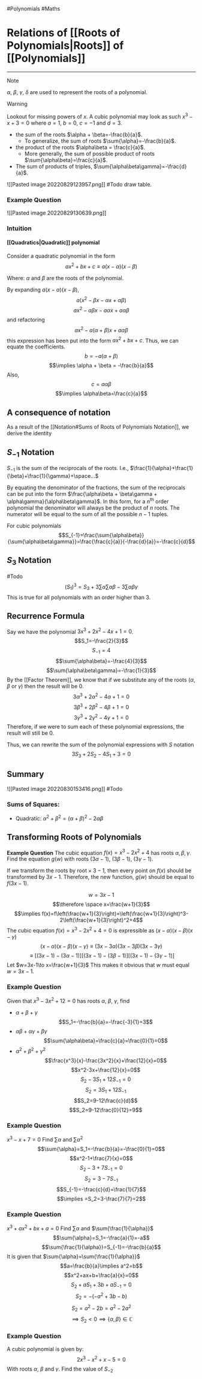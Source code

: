 #Polynomials #Maths 

# Relations of [[Roots of Polynomials|Roots]] of [[Polynomials]]
---
> [!Note]
> $\alpha$, $\beta$, $\gamma$, $\delta$ are used to represent the roots of a polynomial.

> [!Warning]
> Lookout for missing powers of $x$. A cubic polynomial may look as such $x^3 -x + 3 = 0$ where $a=1$, $b=0$, $c=-1$ and $d=3$.

- the sum of the roots $\alpha + \beta=-\frac{b}{a}$.
	- To generalize, the sum of roots $\sum{\alpha}=-\frac{b}{a}$.
- the product of the roots $\alpha\beta = \frac{c}{a}$.
	- More generally, the sum of possible product of roots $\sum{\alpha\beta}=\frac{c}{a}$.
- The sum of products of triples, $\sum{\alpha\beta\gamma}=-\frac{d}{a}$.

![[Pasted image 20220829123957.png]] #Todo draw table.

### Example Question
![[Pasted image 20220829130639.png]]
### Intuition
#### [[Quadratics|Quadratic]] polynomial
Consider a quadratic polynomial in the form 
$$ax^2+bx+c \equiv a(x-\alpha)(x-\beta)$$

Where:
$\alpha$ and $\beta$ are the roots of the polynomial.

By expanding $a(x-\alpha)(x-\beta)$,
$$a(x^2-\beta x - \alpha x + \alpha\beta)$$
$$ax^2-a\beta x - a\alpha x + a\alpha\beta$$
and refactoring
$$ax^2-a(\alpha+\beta)x + a\alpha\beta$$
this expression has been put into the form $ax^2 + bx + c$. Thus, we can equate the coefficients.
$$b=-a(\alpha+\beta)$$
$$\implies \alpha + \beta = -\frac{b}{a}$$
Also,
$$c=a\alpha\beta$$
$$\implies \alpha\beta=\frac{c}{a}$$


## A consequence of notation
As a result of the [[Notation#Sums of Roots of Polynomials Notation]], we derive the identity


## $S_{-1}$ Notation
$S_{-1}$ is the sum of the reciprocals of the roots. I.e., $\frac{1}{\alpha}+\frac{1}{\beta}+\frac{1}{\gamma}+\space...$

By equating the denominator of the fractions, the sum of the reciprocals can be put into the form $\frac{\alpha\beta + \beta\gamma + \alpha\gamma}{\alpha\beta\gamma}$. In this form, for a $n^{\text{th}}$ order polynomial the denominator will always be the product of $n$ roots. The numerator will be equal to the sum of all the possible $n-1$ tuples.

For cubic polynomials
$$S_{-1}=\frac{\sum{\alpha\beta}}{\sum{\alpha\beta\gamma}}=\frac{\frac{c}{a}}{-\frac{d}{a}}=-\frac{c}{d}$$
## $S_3$ Notation
#Todo
$$(S_1)^3=S_3+3\sum{\alpha}\sum{\alpha\beta}-3\sum{\alpha\beta\gamma}$$
This is true for all polynomials with an order higher than 3.

## Recurrence Formula
Say we have the polynomial $3x^3+2x^2-4x+1=0$.
$$S_1=-\frac{2}{3}$$
$$S_{-1}=4$$
$$\sum{\alpha\beta}=-\frac{4}{3}$$
$$\sum{\alpha\beta\gamma}=-\frac{1}{3}$$
By the [[Factor Theorem]], we know that if we substitute any of the roots ($\alpha$, $\beta$ or $\gamma$) then the result will be $0$.
$$3\alpha^3+2\alpha^2-4\alpha+1=0$$
$$3\beta^3+2\beta^2-4\beta+1=0$$
$$3\gamma^3+2\gamma^2-4\gamma+1=0$$
Therefore, if we were to sum each of these polynomial expressions, the result will still be $0$.

Thus, we can rewrite the sum of the polynomial expressions with $S$ notation
$$3S_3+2S_2-4S_1+3=0$$ 
## Summary
![[Pasted image 20220830153416.png]]
#Todo 
### Sums of Squares:
- Quadratic: $\alpha^2+\beta^2=(\alpha+\beta)^2-2\alpha\beta$

## Transforming Roots of Polynomials
**Example Question**
The cubic equation $f(x)=x^3-2x^2+4$ has roots $\alpha, \beta, \gamma$. Find the equation $g(w)$ with roots $(3\alpha-1)$, $(3\beta-1)$, $(3\gamma-1)$.

If we transform the roots by $\text{root}\times3 - 1$, then every point on $f(x)$ should be transformed by $3x-1$. Therefore, the new function, $g(w)$ should be equal to $f(3x-1)$.

$$w=3x-1$$
$$\therefore \space x=\frac{w+1}{3}$$
$$\implies f(x)=f\left(\frac{w+1}{3}\right)=\left(\frac{w+1}{3}\right)^3-2\left(\frac{w+1}{3}\right)^2+4$$
The cubic equation $f(x)=x^3-2x^2+4=0$ is expressible as $(x-\alpha)(x-\beta)(x-\gamma)$
$$(x-\alpha)(x-\beta)(x-\gamma)\equiv(3x-3\alpha)(3x-3\beta)(3x-3\gamma)$$
$$\equiv[(3x-1)-(3\alpha-1)][(3x-1)-(3\beta-1)][(3x-1)-(3\gamma-1)]$$
Let $w=3x-1\to x=\frac{w+1}{3}$
This makes it obvious that $w$ must equal $w=3x-1$.

### Example Question
Given that $x^3-3x^2+12=0$ has roots $\alpha$, $\beta$, $\gamma$, find
- $\alpha + \beta + \gamma$
$$S_1=-\frac{b}{a}=-\frac{-3}{1}=3$$
- $\alpha\beta + \alpha\gamma + \beta\gamma$
$$\sum{\alpha\beta}=\frac{c}{a}=\frac{0}{1}=0$$
- $\alpha^2+\beta^2+\gamma^2$
$$\frac{x^3}{x}-\frac{3x^2}{x}+\frac{12}{x}=0$$
$$x^2-3x+\frac{12}{x}=0$$
$$S_2-3S_1+12S_{-1}=0$$
$$S_2=3S_1+12S_{-1}$$
$$S_2=9-12\frac{c}{d}$$
$$S_2=9-12\frac{0}{12}=9$$
### Example Question
$x^3-x+7=0$
Find $\sum{\alpha}$ and $\sum{\alpha^2}$
$$\sum{\alpha}=S_1=-\frac{b}{a}=-\frac{0}{1}=0$$
$$x^2-1+\frac{7}{x}=0$$
$$S_2-3+7S_{-1}=0$$
$$S_2=3-7S_{-1}$$
$$S_{-1}=-\frac{c}{d}=\frac{1}{7}$$
$$\implies =S_2=3-\frac{7}{7}=2$$
### Example Question
$x^3+ax^2+bx+a=0$
Find $\sum{\alpha}$ and $\sum{\frac{1}{\alpha}}$
$$\sum{\alpha}=S_1=-\frac{a}{1}=-a$$
$$\sum{\frac{1}{\alpha}}=S_{-1}=-\frac{b}{a}$$
It is given that $\sum{\alpha}=\sum{\frac{1}{\alpha}}$
$$a=\frac{b}{a}\implies a^2=b$$ 
$$x^2+ax+b+\frac{a}{x}=0$$
$$S_2+aS_1+3b+aS_{-1}=0$$
$$S_2=-(-a^2+3b-b)$$
$$S_2=a^2-2b=a^2-2a^2$$
$$\implies S_2 < 0 \implies \{\alpha, \beta\} \in \mathbb{C}$$

### Example Question
A cubic polynomial is given by:
$$2x^3-x^2+x-5=0$$
With roots $\alpha$, $\beta$ and $\gamma$.
Find the value of $S_{-2}$